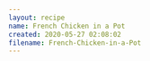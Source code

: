 ```yaml
---
layout: recipe
name: French Chicken in a Pot
created: 2020-05-27 02:08:02
filename: French-Chicken-in-a-Pot
---
```

